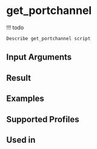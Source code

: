 

# get_portchannel

<!-- prettier-ignore -->
!!! todo

    Describe get_portchannel script

Input Arguments
---------------

Result
------

Examples
--------

Supported Profiles
------------------

Used in
-------
